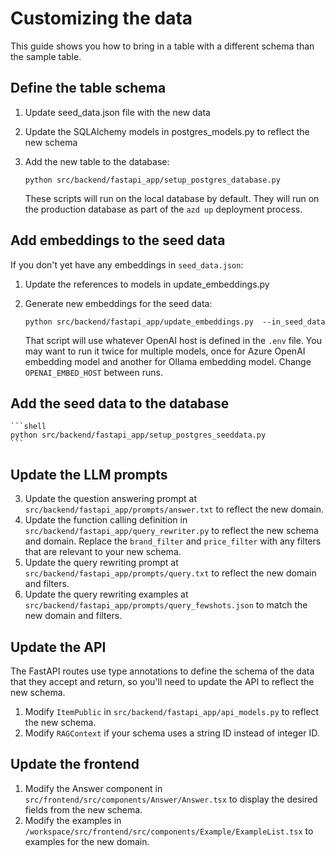 # Customizing the data

This guide shows you how to bring in a table with a different schema than the sample table.

## Define the table schema

1. Update seed_data.json file with the new data
2. Update the SQLAlchemy models in postgres_models.py to reflect the new schema
3. Add the new table to the database:

    ```shell
    python src/backend/fastapi_app/setup_postgres_database.py
    ```

    These scripts will run on the local database by default. They will run on the production database as part of the `azd up` deployment process.

## Add embeddings to the seed data

If you don't yet have any embeddings in `seed_data.json`:

1. Update the references to models in update_embeddings.py
2. Generate new embeddings for the seed data:

    ```shell
    python src/backend/fastapi_app/update_embeddings.py  --in_seed_data
    ```

    That script will use whatever OpenAI host is defined in the `.env` file.
    You may want to run it twice for multiple models, once for Azure OpenAI embedding model and another for Ollama embedding model. Change `OPENAI_EMBED_HOST` between runs.

## Add the seed data to the database


    ```shell
    python src/backend/fastapi_app/setup_postgres_seeddata.py
    ```

## Update the LLM prompts

3. Update the question answering prompt at `src/backend/fastapi_app/prompts/answer.txt` to reflect the new domain.
4. Update the function calling definition in `src/backend/fastapi_app/query_rewriter.py` to reflect the new schema and domain. Replace the `brand_filter` and `price_filter` with any filters that are relevant to your new schema.
5. Update the query rewriting prompt at `src/backend/fastapi_app/prompts/query.txt` to reflect the new domain and filters.
6. Update the query rewriting examples at `src/backend/fastapi_app/prompts/query_fewshots.json` to match the new domain and filters.

## Update the API

The FastAPI routes use type annotations to define the schema of the data that they accept and return, so you'll need to update the API to reflect the new schema.

1. Modify `ItemPublic` in `src/backend/fastapi_app/api_models.py` to reflect the new schema.
2. Modify `RAGContext` if your schema uses a string ID instead of integer ID.

## Update the frontend

1. Modify the Answer component in `src/frontend/src/components/Answer/Answer.tsx` to display the desired fields from the new schema.
2. Modify the examples in `/workspace/src/frontend/src/components/Example/ExampleList.tsx` to examples for the new domain.
